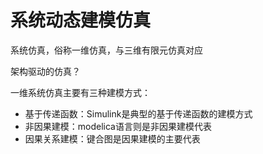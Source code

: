 # 系统动态建模仿真



系统仿真，俗称一维仿真，与三维有限元仿真对应

架构驱动的仿真？

一维系统仿真主要有三种建模方式：

- 基于传递函数：Simulink是典型的基于传递函数的建模方式
- 非因果建模：modelica语言则是非因果建模代表
- 因果关系建模：键合图是因果建模的主要代表

